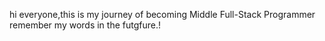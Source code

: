 hi everyone,this is my journey of becoming Middle Full-Stack Programmer remember my words in the futgfure.!
